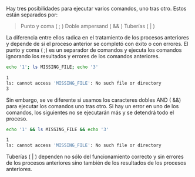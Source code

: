 Hay tres posibilidades para ejecutar varios comandos, uno tras otro. Estos están separados por:

> Punto y coma ( ; )
> Doble ampersand ( && )
> Tuberías ( | )

La diferencia entre ellos radica en el tratamiento de los procesos anteriores y depende de si el proceso anterior se completó con éxito o con errores. El punto y coma ( ;) es un separador de comandos y ejecuta los comandos ignorando los resultados y errores de los comandos anteriores. 

``` bash
echo '1'; ls MISSING_FILE; echo '3'

1
ls: cannot access 'MISSING_FILE': No such file or directory
3
```

Sin embargo, se ve diferente si usamos los caracteres dobles AND ( &&) para ejecutar los comandos uno tras otro. Si hay un error en uno de los comandos, los siguientes no se ejecutarán más y se detendrá todo el proceso. 

``` bash
echo '1' && ls MISSING_FILE && echo '3'

1
ls: cannot access 'MISSING_FILE': No such file or directory
```

Tuberías ( | ) dependen no sólo del funcionamiento correcto y sin errores de los procesos anteriores sino también de los resultados de los procesos anteriores. 